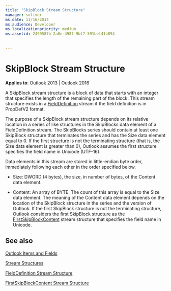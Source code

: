 ```yaml
---
title: "SkipBlock Stream Structure"
manager: soliver
ms.date: 11/16/2014
ms.audience: Developer
ms.localizationpriority: medium
ms.assetid: 2499587b-2a0e-4987-9bf7-591bef41b894
 
 
---
```


# SkipBlock Stream Structure

  
  
**Applies to**: Outlook 2013 | Outlook 2016 
  
A SkipBlock stream structure is a block of data that starts with an integer that specifies the length of the remaining part of the block. This stream structure exists in a [FieldDefinition](fielddefinition-stream-structure.md) stream if the field definition is in PropDefV2 format. 
  
The purpose of a SkipBlock stream structure depends on its relative location in a series of like structures in the SkipBlocks data element of a FieldDefinition stream. The SkipBlocks series should contain at least one SkipBlock structure that terminates the series and has the Size data element equal to 0. If the first structure is not the terminating structure (that is, the Size data element is greater than 0), Outlook assumes the first structure specifies the field name in Unicode (UTF-16).
  
Data elements in this stream are stored in little-endian byte order, immediately following each other in the order specified below.
  
- Size: DWORD (4 bytes), the size, in number of bytes, of the Content data element.
    
- Content: An array of BYTE. The count of this array is equal to the Size data element. The meaning of the Content data element depends on the location of the SkipBlock structure in the series and the version of Outlook. If the first SkipBlock structure is not the terminating structure, Outlook considers the first SkipBlock structure as the [FirstSkipBlockContent](firstskipblockcontent-stream-structure.md) stream structure that specifies the field name in Unicode. 
    
## See also



[Outlook Items and Fields](outlook-items-and-fields.md)
  
[Stream Structures](stream-structures.md)
  
[FieldDefinition Stream Structure](fielddefinition-stream-structure.md)
  
[FirstSkipBlockContent Stream Structure](firstskipblockcontent-stream-structure.md)

